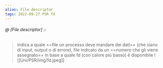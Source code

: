 ```yaml
---
alias: File descriptor
tags: 2022-09-27 PSR fd
---
```


###### @ [File descriptor] ::
> indica a quale ==file un processo deve mandare dei dati== (che siano di input, output o di errore), file indicato da un ==numero che gli viene assegnato== in base a quale fd (con calore più basso) è disponibile
> ![[Uni/PSR/img/fd.jpeg]]